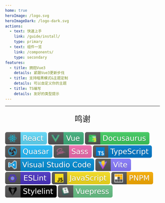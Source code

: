 ```yaml
---
home: true
heroImage: /logo.svg
heroImageDark: /logo-dark.svg
actions:
  - text: 快速上手
    link: /guide/install/
    type: primary
  - text: 组件一览
    link: /components/
    type: secondary
features:
  - title: 拥抱Vue3
    details: 紧跟Vue3更新步伐
  - title: 支持暗黑模式&主题定制
    details: 可以自定义你的主题
  - title: TS编写
    details: 友好的类型提示
---
```


<hr />

<div className="c-pb-xl">
  <p class="description">鸣谢</p>
  <div className="c-row c-items-center c-gutter-md c-wrap c-justify-center">
    <img src="/badges/react.svg" alt="" />
    <img src="/badges/vue.svg" alt="" />
    <img src="/badges/docusaurus.svg" alt="" />
    <img src="/badges/quasar.svg" alt="" />
    <img src="/badges/sass.svg" alt="" />
    <img src="/badges/typescript.svg" alt="" />
    <img src="/badges/vscode.svg" alt="" />
    <img src="/badges/vite.svg" alt="" />
    <img src="/badges/eslint.svg" alt="" />
    <img src="/badges/javascript.svg" alt="" />
    <img src="/badges/pnpm.svg" alt="" />
    <img src="/badges/stylelint.svg" alt="" />
    <img src="/badges/vuepress.svg" alt="" />
  </div>
</div>

<style lang="scss" scoped> 
.description {
  max-width: 35rem;
  font-size: 1.6rem;
  text-align: center;
  margin: 1em auto;
  line-height: 1.3;
  color: var(--c-text-lightest);
}
</style>